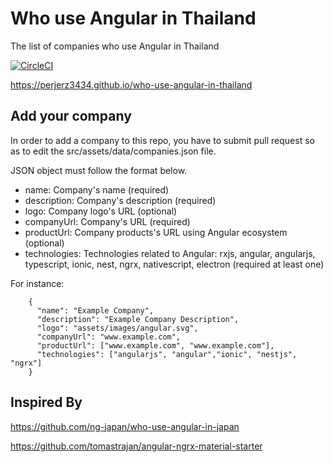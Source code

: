 # Who use Angular in Thailand
The list of companies who use Angular in Thailand

[![CircleCI](https://circleci.com/gh/perjerz3434/who-use-angular-in-thailand/tree/master.svg?style=svg)](https://circleci.com/gh/perjerz3434/who-use-angular-in-thailand/tree/master)

https://perjerz3434.github.io/who-use-angular-in-thailand

## Add your company
In order to add a company to this repo, you have to submit pull request so as to edit the src/assets/data/companies.json file.

JSON object must follow the format below.

- name: Company's name (required)
- description: Company's description (required)
- logo: Company logo's URL (optional)
- companyUrl: Company's URL (required)
- productUrl: Company products's URL using Angular ecosystem (optional)
- technologies: Technologies related to Angular: rxjs, angular, angularjs, typescript, ionic, nest, ngrx, nativescript, electron (required at least one)

For instance:

```
    {
      "name": "Example Company",
      "description": "Example Company Description",
      "logo": "assets/images/angular.svg",
      "companyUrl": "www.example.com",
      "productUrl": ["www.example.com", "www.example.com"],
      "technologies": ["angularjs", "angular","ionic", "nestjs", "ngrx"]
    }
```

## Inspired By
https://github.com/ng-japan/who-use-angular-in-japan

https://github.com/tomastrajan/angular-ngrx-material-starter
